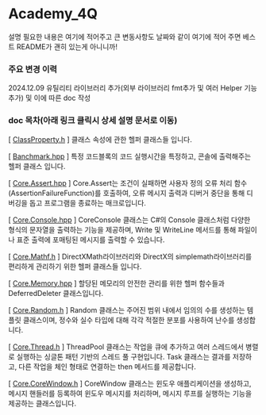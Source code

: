 # Academy_4Q

설명 필요한 내용은 여기에 적어주고 큰 변동사항도 날짜와 같이 여기에 적어 주면 베스트 README가 괜히 있는게 아니니까!

### 주요 변경 이력
2024.12.09 유틸리티 라이브러리 추가(외부 라이브러리 fmt추가 및 여러 Helper 기능 추가) 및 이에 따른 doc 작성

### doc 목차(아래 링크 클릭시 상세 설명 문서로 이동)
[ [ClassProperty.h](Utility_Framework/Doc/ClassProperty.md) ] 클래스 속성에 관한 헬퍼 클래스들 입니다.

[ [Banchmark.hpp](Utility_Framework/Doc/Banchmark.md) ] 특정 코드블록의 코드 실행시간을 특정하고, 콘솔에 출력해주는 헬퍼 클래스 입니다.

[ [Core.Assert.hpp](Utility_Framework/Doc/Core.Assert.md) ] Core.Assert는 조건이 실패하면 사용자 정의 오류 처리 함수(AssertionFailureFunction)를 호출하여, 오류 메시지 출력과 디버거 중단을 통해 디버깅을 돕고 프로그램을 종료하는 매크로입니다.

[ [Core.Console.hpp](Utility_Framework/Doc/Core.Console.md) ] CoreConsole 클래스는 C#의 Console 클래스처럼 다양한 형식의 문자열을 출력하는 기능을 제공하며, Write 및 WriteLine 메서드를 통해 파일이나 표준 출력에 포매팅된 메시지를 출력할 수 있습니다.

[ [Core.Mathf.h](Utility_Framework/Doc/Core.Mathf.md) ] DirectXMath라이브러리와 DirectX의 simplemath라이브러리를 편리하게 관리하기 위한 헬퍼 클래스들 입니다.

[ [Core.Memory.hpp](Utility_Framework/Doc/Core.Memory.md) ] 할당된 메모리의 안전한 관리를 위한 헬퍼 함수들과 DeferredDeleter 클래스입니다.

[ [Core.Random.h](Utility_Framework/Doc/Core.Random.md) ] Random 클래스는 주어진 범위 내에서 임의의 수를 생성하는 템플릿 클래스이며, 정수와 실수 타입에 대해 각각 적절한 분포를 사용하여 난수를 생성합니다.

[ [Core.Thread.h](Utility_Framework/Doc/Core.Thread.md) ] ThreadPool 클래스는 작업을 큐에 추가하고 여러 스레드에서 병렬로 실행하는 싱글톤 패턴 기반의 스레드 풀 구현입니다. Task 클래스는 결과를 저장하고, 다른 작업을 체인 형태로 연결하는 then 메서드를 제공합니다.

[ [Core.CoreWindow.h](Utility_Framework/Doc/Core.CoreWindow.md) ] CoreWindow 클래스는 윈도우 애플리케이션을 생성하고, 메시지 핸들러를 등록하여 윈도우 메시지를 처리하며, 메시지 루프를 실행하는 기능을 제공하는 클래스입니다.
